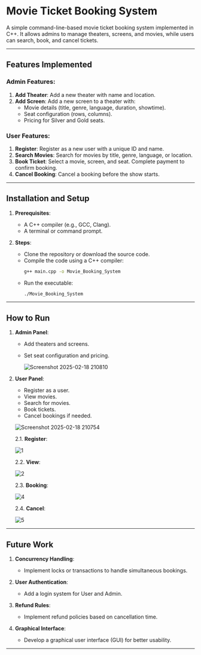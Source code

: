# Movie Ticket Booking System

A simple command-line-based movie ticket booking system implemented in C++. It allows admins to manage theaters, screens, and movies, while users can search, book, and cancel tickets.

---

## Features Implemented

### Admin Features:
1. **Add Theater**: Add a new theater with name and location.
2. **Add Screen**: Add a new screen to a theater with:
   - Movie details (title, genre, language, duration, showtime).
   - Seat configuration (rows, columns).
   - Pricing for Silver and Gold seats.

### User Features:
1. **Register**: Register as a new user with a unique ID and name.
2. **Search Movies**: Search for movies by title, genre, language, or location.
3. **Book Ticket**: Select a movie, screen, and seat. Complete payment to confirm booking.
4. **Cancel Booking**: Cancel a booking before the show starts.

---

## Installation and Setup

1. **Prerequisites**:
   - A C++ compiler (e.g., GCC, Clang).
   - A terminal or command prompt.

2. **Steps**:
   - Clone the repository or download the source code.
   - Compile the code using a C++ compiler:
     ```bash
     g++ main.cpp -o Movie_Booking_System
     ```
   - Run the executable:
     ```bash
     ./Movie_Booking_System
     ```

---

## How to Run

1. **Admin Panel**:
   - Add theaters and screens.
   - Set seat configuration and pricing.
     
     ![Screenshot 2025-02-18 210810](https://github.com/user-attachments/assets/1c8a386b-73ce-4431-a8a7-c636af3060f2)


2. **User Panel**:
   - Register as a user.
   - View movies.
   - Search for movies.
   - Book tickets.
   - Cancel bookings if needed.
     
    ![Screenshot 2025-02-18 210754](https://github.com/user-attachments/assets/8d3156de-0f1b-474d-9223-c9316b0b379f)

    2.1. **Register**:

    ![1](https://github.com/user-attachments/assets/731cfdf9-c0c3-43c3-9348-71ae690fcae0)

    2.2. **View**:
   
    ![2](https://github.com/user-attachments/assets/24ecc2db-edbe-47d1-8053-f05ee2189528)

    2.3. **Booking**:

    ![4](https://github.com/user-attachments/assets/7320604f-9430-4167-8c01-7b5e1d960cb1)

     2.4. **Cancel**:

    ![5](https://github.com/user-attachments/assets/3ff2a6c9-81fc-4994-8c74-b0c35e5d06c5)


---

  ## Future Work
  
  1. **Concurrency Handling**:
  
     - Implement locks or transactions to handle simultaneous bookings.
  
  2. **User Authentication**:
  
     - Add a login system for User and Admin.
  
  3. **Refund Rules**:
  
     - Implement refund policies based on cancellation time.
  
  4. **Graphical Interface**:
  
     - Develop a graphical user interface (GUI) for better usability.

---


